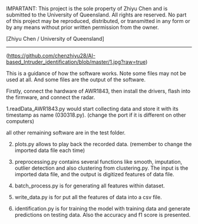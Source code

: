 IMPARTANT: This project is the sole property of Zhiyu Chen and is submitted to the University of Queensland. All rights are reserved. No part of this project may be reproduced, distributed, or transmitted in any form or by any means without prior written permission from the owner.

[Zhiyu Chen / University of Queensland]
*************************************************************************************************************************************

(https://github.com/chenzhiyu28/AI-based_Intruder_identification/blob/master/1.jpg?raw=true)

This is a guidance of how the software works. Note some files may not be used at all. And some 
files are the output of the software.

Firstly, connect the hardware of AWR1843, then install the drivers, flash into the firmware, and connect the radar.

1.readData_AWR1843.py would start collecting data and store it with its timestamp as name (030318.py). (change the port if it is different on other computers)

all other remaining software are in the test folder.

2. plots.py allows to play back the recorded data. (remember to change the imported data file each time)

3. preprocessing.py contains several functions like smooth, imputation, outlier detection and also clustering from clustering.py. The input is the imported data file, and the output is digitized features of data file.

4. batch_process.py is for generating all features within dataset.

5. write_data.py is for put all the features of data into a csv file.

6. identification.py is for training the model with training data and generate predictions on testing data. Also the accuracy and f1 score is presented.
